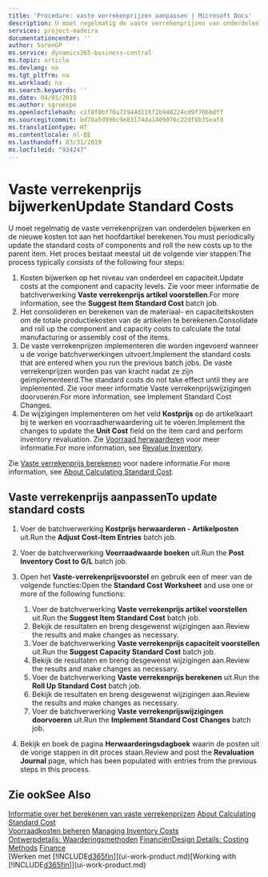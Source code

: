 ```yaml
---
title: 'Procedure: vaste verrekenprijzen aanpassen | Microsoft Docs'
description: U moet regelmatig de vaste verrekenprijzen van onderdelen bijwerken en de nieuwe kosten tot aan het hoofdartikel berekenen.
services: project-madeira
documentationcenter: ''
author: SorenGP
ms.service: dynamics365-business-central
ms.topic: article
ms.devlang: na
ms.tgt_pltfrm: na
ms.workload: na
ms.search.keywords: ''
ms.date: 04/01/2019
ms.author: sgroespe
ms.openlocfilehash: c1f8f0bf70a72944d216f2b948224cd9f706bdff
ms.sourcegitcommit: bd78a5d990c9e83174da1409076c22df8b35eafd
ms.translationtype: HT
ms.contentlocale: nl-BE
ms.lasthandoff: 03/31/2019
ms.locfileid: "934247"
---
```

# <a name="update-standard-costs"></a><span data-ttu-id="8c0e6-103">Vaste verrekenprijs bijwerken</span><span class="sxs-lookup"><span data-stu-id="8c0e6-103">Update Standard Costs</span></span>
<span data-ttu-id="8c0e6-104">U moet regelmatig de vaste verrekenprijzen van onderdelen bijwerken en de nieuwe kosten tot aan het hoofdartikel berekenen.</span><span class="sxs-lookup"><span data-stu-id="8c0e6-104">You must periodically update the standard costs of components and roll the new costs up to the parent item.</span></span> <span data-ttu-id="8c0e6-105">Het proces bestaat meestal uit de volgende vier stappen:</span><span class="sxs-lookup"><span data-stu-id="8c0e6-105">The process typically consists of the following four steps:</span></span>  

1.  <span data-ttu-id="8c0e6-106">Kosten bijwerken op het niveau van onderdeel en capaciteit.</span><span class="sxs-lookup"><span data-stu-id="8c0e6-106">Update costs at the component and capacity levels.</span></span> <span data-ttu-id="8c0e6-107">Zie voor meer informatie de batchverwerking **Vaste verrekenprijs artikel voorstellen**.</span><span class="sxs-lookup"><span data-stu-id="8c0e6-107">For more information, see the **Suggest Item Standard Cost** batch job.</span></span>  
2.  <span data-ttu-id="8c0e6-108">Het consolideren en berekenen van de materiaal- en capaciteitskosten om de totale productiekosten van de artikelen te berekenen.</span><span class="sxs-lookup"><span data-stu-id="8c0e6-108">Consolidate and roll up the component and capacity costs to calculate the total manufacturing or assembly cost of the items.</span></span>  
3.  <span data-ttu-id="8c0e6-109">De vaste verrekenprijzen implementeren die worden ingevoerd wanneer u de vorige batchverwerkingen uitvoert.</span><span class="sxs-lookup"><span data-stu-id="8c0e6-109">Implement the standard costs that are entered when you run the previous batch jobs.</span></span> <span data-ttu-id="8c0e6-110">De vaste verrekenprijzen worden pas van kracht nadat ze zijn geïmplementeerd.</span><span class="sxs-lookup"><span data-stu-id="8c0e6-110">The standard costs do not take effect until they are implemented.</span></span> <span data-ttu-id="8c0e6-111">Zie voor meer informatie Vaste verrekenprijswijzigingen doorvoeren.</span><span class="sxs-lookup"><span data-stu-id="8c0e6-111">For more information, see Implement Standard Cost Changes.</span></span>  
4.  <span data-ttu-id="8c0e6-112">De wijzigingen implementeren om het veld **Kostprijs** op de artikelkaart bij te werken en voorraadherwaardering uit te voeren.</span><span class="sxs-lookup"><span data-stu-id="8c0e6-112">Implement the changes to update the **Unit Cost** field on the item card and perform inventory revaluation.</span></span> <span data-ttu-id="8c0e6-113">Zie [Voorraad herwaarderen](inventory-how-revalue-inventory.md) voor meer informatie.</span><span class="sxs-lookup"><span data-stu-id="8c0e6-113">For more information, see [Revalue Inventory](inventory-how-revalue-inventory.md).</span></span>  

<span data-ttu-id="8c0e6-114">Zie [Vaste verrekenprijs berekenen](finance-about-calculating-standard-cost.md) voor nadere informatie.</span><span class="sxs-lookup"><span data-stu-id="8c0e6-114">For more information, see [About Calculating Standard Cost](finance-about-calculating-standard-cost.md).</span></span>  
## <a name="to-update-standard-costs"></a><span data-ttu-id="8c0e6-115">Vaste verrekenprijs aanpassen</span><span class="sxs-lookup"><span data-stu-id="8c0e6-115">To update standard costs</span></span>  
1.  <span data-ttu-id="8c0e6-116">Voer de batchverwerking **Kostprijs herwaarderen - Artikelposten** uit.</span><span class="sxs-lookup"><span data-stu-id="8c0e6-116">Run the **Adjust Cost-Item Entries** batch job.</span></span>  
2.  <span data-ttu-id="8c0e6-117">Voer de batchverwerking **Voorraadwaarde boeken** uit.</span><span class="sxs-lookup"><span data-stu-id="8c0e6-117">Run the **Post Inventory Cost to G/L** batch job.</span></span>  
3.  <span data-ttu-id="8c0e6-118">Open het **Vaste-verrekenprijsvoorstel** en gebruik een of meer van de volgende functies:</span><span class="sxs-lookup"><span data-stu-id="8c0e6-118">Open the **Standard Cost Worksheet** and use one or more of the following functions:</span></span>  

    1.  <span data-ttu-id="8c0e6-119">Voer de batchverwerking **Vaste verrekenprijs artikel voorstellen** uit.</span><span class="sxs-lookup"><span data-stu-id="8c0e6-119">Run the **Suggest Item Standard Cost** batch job.</span></span>  
    2.  <span data-ttu-id="8c0e6-120">Bekijk de resultaten en breng desgewenst wijzigingen aan.</span><span class="sxs-lookup"><span data-stu-id="8c0e6-120">Review the results and make changes as necessary.</span></span>  
    3.  <span data-ttu-id="8c0e6-121">Voer de batchverwerking **Vaste verrekenprijs capaciteit voorstellen** uit.</span><span class="sxs-lookup"><span data-stu-id="8c0e6-121">Run the **Suggest Capacity Standard Cost** batch job.</span></span>  
    4.  <span data-ttu-id="8c0e6-122">Bekijk de resultaten en breng desgewenst wijzigingen aan.</span><span class="sxs-lookup"><span data-stu-id="8c0e6-122">Review the results and make changes as necessary.</span></span>
    5. <span data-ttu-id="8c0e6-123">Voer de batchverwerking **Vaste verrekenprijs berekenen** uit.</span><span class="sxs-lookup"><span data-stu-id="8c0e6-123">Run the **Roll Up Standard Cost** batch job.</span></span>
    6.  <span data-ttu-id="8c0e6-124">Bekijk de resultaten en breng desgewenst wijzigingen aan.</span><span class="sxs-lookup"><span data-stu-id="8c0e6-124">Review the results and make changes as necessary.</span></span>
    7.  <span data-ttu-id="8c0e6-125">Voer de batchverwerking **Vaste verrekenprijswijzigingen doorvoeren** uit.</span><span class="sxs-lookup"><span data-stu-id="8c0e6-125">Run the **Implement Standard Cost Changes** batch job.</span></span>  
4.  <span data-ttu-id="8c0e6-126">Bekijk en boek de pagina **Herwaarderingsdagboek** waarin de posten uit de vorige stappen in dit proces staan.</span><span class="sxs-lookup"><span data-stu-id="8c0e6-126">Review and post the **Revaluation Journal** page, which has been populated with entries from the previous steps in this process.</span></span>  

## <a name="see-also"></a><span data-ttu-id="8c0e6-127">Zie ook</span><span class="sxs-lookup"><span data-stu-id="8c0e6-127">See Also</span></span>  
 <span data-ttu-id="8c0e6-128">[Informatie over het berekenen van vaste verrekenprijzen](finance-about-calculating-standard-cost.md) </span><span class="sxs-lookup"><span data-stu-id="8c0e6-128">[About Calculating Standard Cost](finance-about-calculating-standard-cost.md) </span></span>  
 <span data-ttu-id="8c0e6-129">[Voorraadkosten beheren](finance-manage-inventory-costs.md) </span><span class="sxs-lookup"><span data-stu-id="8c0e6-129">[Managing Inventory Costs](finance-manage-inventory-costs.md) </span></span>  
 <span data-ttu-id="8c0e6-130">[Ontwerpdetails: Waarderingsmethoden](design-details-costing-methods.md) [Financiën](finance.md)</span><span class="sxs-lookup"><span data-stu-id="8c0e6-130">[Design Details: Costing Methods](design-details-costing-methods.md) [Finance](finance.md)</span></span>  
 <span data-ttu-id="8c0e6-131">[Werken met [!INCLUDE[d365fin](includes/d365fin_md.md)]](ui-work-product.md)</span><span class="sxs-lookup"><span data-stu-id="8c0e6-131">[Working with [!INCLUDE[d365fin](includes/d365fin_md.md)]](ui-work-product.md)</span></span>  
